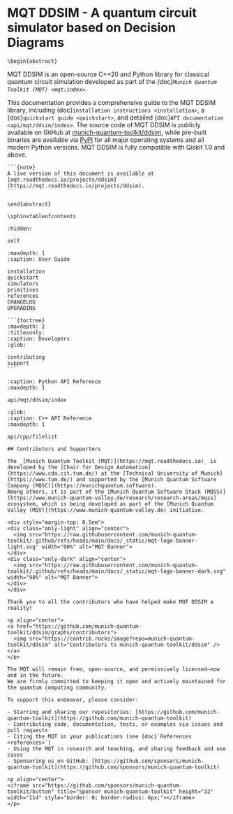 # MQT DDSIM - A quantum circuit simulator based on Decision Diagrams

```{raw} latex
\begin{abstract}
```

MQT DDSIM is an open-source C++20 and Python library for classical quantum circuit simulation developed as part of the _{doc}`Munich Quantum Toolkit (MQT) <mqt:index>`_.

This documentation provides a comprehensive guide to the MQT DDSIM library, including {doc}`installation instructions <installation>`, a {doc}`quickstart guide <quickstart>`, and detailed {doc}`API documentation <api/mqt/ddsim/index>`.
The source code of MQT DDSIM is publicly available on GitHub at [munich-quantum-toolkit/ddsim](https://github.com/munich-quantum-toolkit/ddsim), while pre-built binaries are available via [PyPI](https://pypi.org/project/mqt.ddsim/) for all major operating systems and all modern Python versions.
MQT DDSIM is fully compatible with Qiskit 1.0 and above.

````{only} latex
```{note}
A live version of this document is available at [mqt.readthedocs.io/projects/ddsim](https://mqt.readthedocs.io/projects/ddsim).
```
````

```{raw} latex
\end{abstract}

\sphinxtableofcontents
```

```{toctree}
:hidden:

self
```

```{toctree}
:maxdepth: 1
:caption: User Guide

installation
quickstart
simulators
primitives
references
CHANGELOG
UPGRADING
```

````{only} not latex
```{toctree}
:maxdepth: 2
:titlesonly:
:caption: Developers
:glob:

contributing
support
```
````

```{toctree}
:caption: Python API Reference
:maxdepth: 1

api/mqt/ddsim/index
```

```{toctree}
:glob:
:caption: C++ API Reference
:maxdepth: 1

api/cpp/filelist
```

```{only} html
## Contributors and Supporters

The _[Munich Quantum Toolkit (MQT)](https://mqt.readthedocs.io)_ is developed by the [Chair for Design Automation](https://www.cda.cit.tum.de/) at the [Technical University of Munich](https://www.tum.de/) and supported by the [Munich Quantum Software Company (MQSC)](https://munichquantum.software).
Among others, it is part of the [Munich Quantum Software Stack (MQSS)](https://www.munich-quantum-valley.de/research/research-areas/mqss) ecosystem, which is being developed as part of the [Munich Quantum Valley (MQV)](https://www.munich-quantum-valley.de) initiative.

<div style="margin-top: 0.5em">
<div class="only-light" align="center">
  <img src="https://raw.githubusercontent.com/munich-quantum-toolkit/.github/refs/heads/main/docs/_static/mqt-logo-banner-light.svg" width="90%" alt="MQT Banner">
</div>
<div class="only-dark" align="center">
  <img src="https://raw.githubusercontent.com/munich-quantum-toolkit/.github/refs/heads/main/docs/_static/mqt-logo-banner-dark.svg" width="90%" alt="MQT Banner">
</div>
</div>

Thank you to all the contributors who have helped make MQT DDSIM a reality!

<p align="center">
<a href="https://github.com/munich-quantum-toolkit/ddsim/graphs/contributors">
  <img src="https://contrib.rocks/image?repo=munich-quantum-toolkit/ddsim" alt="Contributors to munich-quantum-toolkit/ddsim" />
</a>
</p>

The MQT will remain free, open-source, and permissively licensed—now and in the future.
We are firmly committed to keeping it open and actively maintained for the quantum computing community.

To support this endeavor, please consider:

- Starring and sharing our repositories: [https://github.com/munich-quantum-toolkit](https://github.com/munich-quantum-toolkit)
- Contributing code, documentation, tests, or examples via issues and pull requests
- Citing the MQT in your publications (see {doc}`References <references>`)
- Using the MQT in research and teaching, and sharing feedback and use cases
- Sponsoring us on GitHub: [https://github.com/sponsors/munich-quantum-toolkit](https://github.com/sponsors/munich-quantum-toolkit)

<p align="center">
<iframe src="https://github.com/sponsors/munich-quantum-toolkit/button" title="Sponsor munich-quantum-toolkit" height="32" width="114" style="border: 0; border-radius: 6px;"></iframe>
</p>
```
